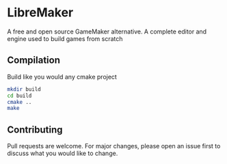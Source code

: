 # LibreMaker

A free and open source GameMaker alternative. A complete editor and engine used to build games from scratch

## Compilation

Build like you would any cmake project

```bash
mkdir build
cd build
cmake ..
make
```


## Contributing

Pull requests are welcome. For major changes, please open an issue first to discuss what you would like to change.
